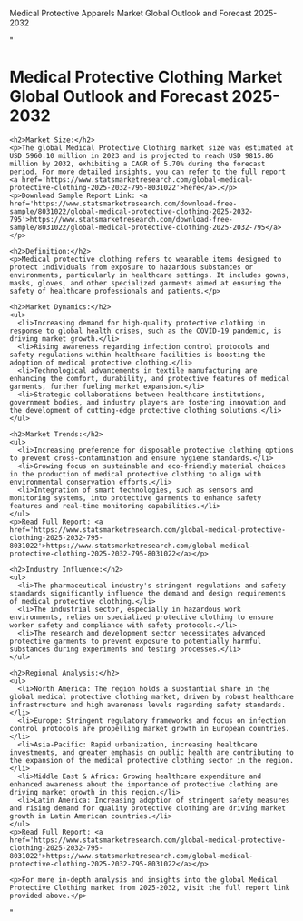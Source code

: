 Medical Protective Apparels Market Global Outlook and Forecast 2025-2032

"<html>
  <body>
    <h1>Medical Protective Clothing Market Global Outlook and Forecast 2025-2032</h1>
    
    <h2>Market Size:</h2>
    <p>The global Medical Protective Clothing market size was estimated at USD 5960.10 million in 2023 and is projected to reach USD 9815.86 million by 2032, exhibiting a CAGR of 5.70% during the forecast period. For more detailed insights, you can refer to the full report <a href='https://www.statsmarketresearch.com/global-medical-protective-clothing-2025-2032-795-8031022'>here</a>.</p>
    <p>Download Sample Report Link: <a href='https://www.statsmarketresearch.com/download-free-sample/8031022/global-medical-protective-clothing-2025-2032-795'>https://www.statsmarketresearch.com/download-free-sample/8031022/global-medical-protective-clothing-2025-2032-795</a></p>

    <h2>Definition:</h2>
    <p>Medical protective clothing refers to wearable items designed to protect individuals from exposure to hazardous substances or environments, particularly in healthcare settings. It includes gowns, masks, gloves, and other specialized garments aimed at ensuring the safety of healthcare professionals and patients.</p>
    
    <h2>Market Dynamics:</h2>
    <ul>
      <li>Increasing demand for high-quality protective clothing in response to global health crises, such as the COVID-19 pandemic, is driving market growth.</li>
      <li>Rising awareness regarding infection control protocols and safety regulations within healthcare facilities is boosting the adoption of medical protective clothing.</li>
      <li>Technological advancements in textile manufacturing are enhancing the comfort, durability, and protective features of medical garments, further fueling market expansion.</li>
      <li>Strategic collaborations between healthcare institutions, government bodies, and industry players are fostering innovation and the development of cutting-edge protective clothing solutions.</li>
    </ul>

    <h2>Market Trends:</h2>
    <ul>
      <li>Increasing preference for disposable protective clothing options to prevent cross-contamination and ensure hygiene standards.</li>
      <li>Growing focus on sustainable and eco-friendly material choices in the production of medical protective clothing to align with environmental conservation efforts.</li>
      <li>Integration of smart technologies, such as sensors and monitoring systems, into protective garments to enhance safety features and real-time monitoring capabilities.</li>
    </ul>
    <p>Read Full Report: <a href='https://www.statsmarketresearch.com/global-medical-protective-clothing-2025-2032-795-8031022'>https://www.statsmarketresearch.com/global-medical-protective-clothing-2025-2032-795-8031022</a></p>

    <h2>Industry Influence:</h2>
    <ul>
      <li>The pharmaceutical industry's stringent regulations and safety standards significantly influence the demand and design requirements of medical protective clothing.</li>
      <li>The industrial sector, especially in hazardous work environments, relies on specialized protective clothing to ensure worker safety and compliance with safety protocols.</li>
      <li>The research and development sector necessitates advanced protective garments to prevent exposure to potentially harmful substances during experiments and testing processes.</li>
    </ul>

    <h2>Regional Analysis:</h2>
    <ul>
      <li>North America: The region holds a substantial share in the global medical protective clothing market, driven by robust healthcare infrastructure and high awareness levels regarding safety standards.</li>
      <li>Europe: Stringent regulatory frameworks and focus on infection control protocols are propelling market growth in European countries.</li>
      <li>Asia-Pacific: Rapid urbanization, increasing healthcare investments, and greater emphasis on public health are contributing to the expansion of the medical protective clothing sector in the region.</li>
      <li>Middle East & Africa: Growing healthcare expenditure and enhanced awareness about the importance of protective clothing are driving market growth in this region.</li>
      <li>Latin America: Increasing adoption of stringent safety measures and rising demand for quality protective clothing are driving market growth in Latin American countries.</li>
    </ul>
    <p>Read Full Report: <a href='https://www.statsmarketresearch.com/global-medical-protective-clothing-2025-2032-795-8031022'>https://www.statsmarketresearch.com/global-medical-protective-clothing-2025-2032-795-8031022</a></p>
    
    <p>For more in-depth analysis and insights into the global Medical Protective Clothing market from 2025-2032, visit the full report link provided above.</p>
  </body>
</html>"
